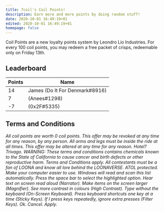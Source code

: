 ```yaml
---
title: 7coil's Coil Points!
description: Earn more and more points by doing random stuff!
date: 2020-10-01 16:49:19+01
edited: 2020-10-01 16:49:19+01
homepage: false
---
```


Coil Points are a new loyalty points system by Leondro Lio Industries.
For every 100 coil points, you may redeem a free packet of crisps, redeemable only on Friday 13th.

## Leaderboard

Points | Name
------ | ----------------
14     | James (Do It For Denmark#8916)
7      | (Anees#1298)
-7     | (0x2F#5335)

## Terms and Conditions

_All coil points are worth 0 coil points._
_This offer may be revoked at any time for any reason, by any person._
_All arms and legs must be inside the ride at all times._
_This offer may be altered at any time for any reason._
_Hotel? Trivago._
_WARNING: These terms and conditions contains chemicals known to the State of California to cause cancer and birth defects or other reproductive harm._
_Terms and Conditions apply._
_All contestants must be a fan of LOONA and know all lore behind the LOONAVERSE._
_ATOL protected._
_Make your computer easier to use._
_Windows will read and scan this list automatically._
_Press the space bar to select the highlighted option._
_Hear text on screen read aloud (Narrator)._
_Make items on the screen larger (Magnifier)._
_See more contrast in colours (High Contrast)._
_Type without the keyboard (On-Screen Keyboard)._
_Press keyboard shortcuts one key at a time (Sticky Keys)._
_If I press keys repeatedly, ignore extra presses (Filter Keys)._
_Ok._
_Cancel._
_Apply._
